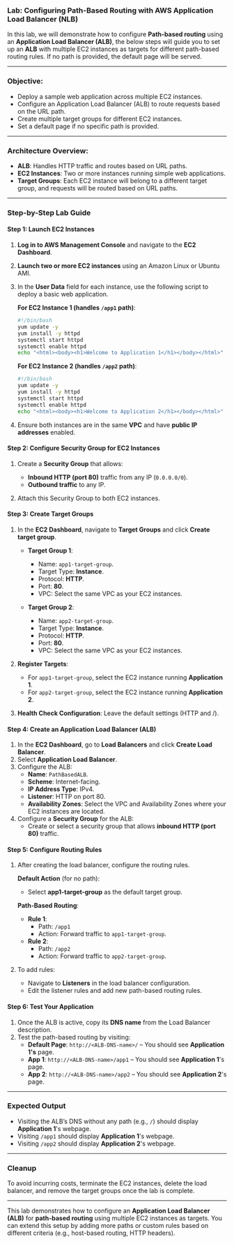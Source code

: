 ### **Lab: Configuring Path-Based Routing with AWS Application Load Balancer (NLB)**

In this lab, we will demonstrate how to configure **Path-based routing** using an **Application Load Balancer (ALB)**, the below steps will guide you to set up an **ALB** with multiple EC2 instances as targets for different path-based routing rules. If no path is provided, the default page will be served.

---

### **Objective:**
- Deploy a sample web application across multiple EC2 instances.
- Configure an Application Load Balancer (ALB) to route requests based on the URL path.
- Create multiple target groups for different EC2 instances.
- Set a default page if no specific path is provided.

---

### **Architecture Overview:**
- **ALB**: Handles HTTP traffic and routes based on URL paths.
- **EC2 Instances**: Two or more instances running simple web applications.
- **Target Groups**: Each EC2 instance will belong to a different target group, and requests will be routed based on URL paths.

---

### **Step-by-Step Lab Guide**

#### **Step 1: Launch EC2 Instances**

1. **Log in to AWS Management Console** and navigate to the **EC2 Dashboard**.
2. **Launch two or more EC2 instances** using an Amazon Linux or Ubuntu AMI.
3. In the **User Data** field for each instance, use the following script to deploy a basic web application.

   **For EC2 Instance 1 (handles `/app1` path)**:
   ```bash
   #!/bin/bash
   yum update -y
   yum install -y httpd
   systemctl start httpd
   systemctl enable httpd
   echo "<html><body><h1>Welcome to Application 1</h1></body></html>" > /var/www/html/index.html
   ```

   **For EC2 Instance 2 (handles `/app2` path)**:
   ```bash
   #!/bin/bash
   yum update -y
   yum install -y httpd
   systemctl start httpd
   systemctl enable httpd
   echo "<html><body><h1>Welcome to Application 2</h1></body></html>" > /var/www/html/index.html
   ```

4. Ensure both instances are in the same **VPC** and have **public IP addresses** enabled.

#### **Step 2: Configure Security Group for EC2 Instances**

1. Create a **Security Group** that allows:
   - **Inbound HTTP (port 80)** traffic from any IP (`0.0.0.0/0`).
   - **Outbound traffic** to any IP.

2. Attach this Security Group to both EC2 instances.

#### **Step 3: Create Target Groups**

1. In the **EC2 Dashboard**, navigate to **Target Groups** and click **Create target group**.
   
   - **Target Group 1**: 
     - Name: `app1-target-group`.
     - Target Type: **Instance**.
     - Protocol: **HTTP**.
     - Port: **80**.
     - VPC: Select the same VPC as your EC2 instances.
   
   - **Target Group 2**:
     - Name: `app2-target-group`.
     - Target Type: **Instance**.
     - Protocol: **HTTP**.
     - Port: **80**.
     - VPC: Select the same VPC as your EC2 instances.

2. **Register Targets**:
   - For `app1-target-group`, select the EC2 instance running **Application 1**.
   - For `app2-target-group`, select the EC2 instance running **Application 2**.
   
3. **Health Check Configuration**: Leave the default settings (HTTP and /).

#### **Step 4: Create an Application Load Balancer (ALB)**

1. In the **EC2 Dashboard**, go to **Load Balancers** and click **Create Load Balancer**.
2. Select **Application Load Balancer**.
3. Configure the ALB:
   - **Name**: `PathBasedALB`.
   - **Scheme**: Internet-facing.
   - **IP Address Type**: IPv4.
   - **Listener**: HTTP on port 80.
   - **Availability Zones**: Select the VPC and Availability Zones where your EC2 instances are located.
4. Configure a **Security Group** for the ALB:
   - Create or select a security group that allows **inbound HTTP (port 80)** traffic.

#### **Step 5: Configure Routing Rules**

1. After creating the load balancer, configure the routing rules.
   
   **Default Action** (for no path):
   - Select **app1-target-group** as the default target group.
   
   **Path-Based Routing**:
   - **Rule 1**:
     - Path: `/app1`
     - Action: Forward traffic to `app1-target-group`.
   - **Rule 2**:
     - Path: `/app2`
     - Action: Forward traffic to `app2-target-group`.

2. To add rules:
   - Navigate to **Listeners** in the load balancer configuration.
   - Edit the listener rules and add new path-based routing rules.

#### **Step 6: Test Your Application**

1. Once the ALB is active, copy its **DNS name** from the Load Balancer description.
2. Test the path-based routing by visiting:
   - **Default Page**: `http://<ALB-DNS-name>/` – You should see **Application 1's** page.
   - **App 1**: `http://<ALB-DNS-name>/app1` – You should see **Application 1**'s page.
   - **App 2**: `http://<ALB-DNS-name>/app2` – You should see **Application 2**'s page.

---

### **Expected Output**

- Visiting the ALB’s DNS without any path (e.g., `/`) should display **Application 1**'s webpage.
- Visiting `/app1` should display **Application 1**'s webpage.
- Visiting `/app2` should display **Application 2**'s webpage.

---

### **Cleanup**

To avoid incurring costs, terminate the EC2 instances, delete the load balancer, and remove the target groups once the lab is complete.

---

This lab demonstrates how to configure an **Application Load Balancer (ALB)** for **path-based routing** using multiple EC2 instances as targets. You can extend this setup by adding more paths or custom rules based on different criteria (e.g., host-based routing, HTTP headers).
